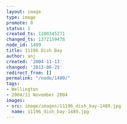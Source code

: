 ```yaml
---
layout: image
type: image
promote: 0
status: 1
created_ts: 1100345271
changed_ts: 1372159478
node_id: 1489
title: 11196 Dish Bay
author: anj
created: '2004-11-13'
changed: '2013-06-25'
redirect_from: []
permalink: "/node/1489/"
tags:
- Wellington
- 2004/11 November 2004
images:
- src: image/images/11196_dish_bay-1489.jpg
  name: 11196_dish_bay-1489.jpg
---
```


